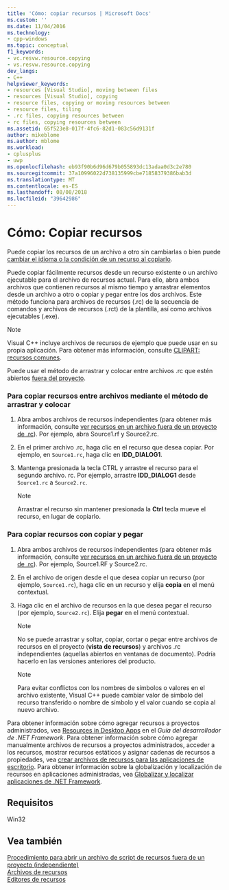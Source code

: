 ```yaml
---
title: 'Cómo: copiar recursos | Microsoft Docs'
ms.custom: ''
ms.date: 11/04/2016
ms.technology:
- cpp-windows
ms.topic: conceptual
f1_keywords:
- vc.resvw.resource.copying
- vs.resvw.resource.copying
dev_langs:
- C++
helpviewer_keywords:
- resources [Visual Studio], moving between files
- resources [Visual Studio], copying
- resource files, copying or moving resources between
- resource files, tiling
- .rc files, copying resources between
- rc files, copying resources between
ms.assetid: 65f523e8-017f-4fc6-82d1-083c56d9131f
author: mikeblome
ms.author: mblome
ms.workload:
- cplusplus
- uwp
ms.openlocfilehash: eb93f90b6d96d679b055893dc13adaa0d3c2e780
ms.sourcegitcommit: 37a10996022d738135999cbe71858379386bab3d
ms.translationtype: MT
ms.contentlocale: es-ES
ms.lasthandoff: 08/08/2018
ms.locfileid: "39642986"
---
```

# <a name="how-to-copy-resources"></a>Cómo: Copiar recursos
Puede copiar los recursos de un archivo a otro sin cambiarlas o bien puede [cambiar el idioma o la condición de un recurso al copiarlo](../windows/how-to-change-the-language-or-condition-of-a-resource-while-copying.md).  
  
 Puede copiar fácilmente recursos desde un recurso existente o un archivo ejecutable para el archivo de recursos actual. Para ello, abra ambos archivos que contienen recursos al mismo tiempo y arrastrar elementos desde un archivo a otro o copiar y pegar entre los dos archivos. Este método funciona para archivos de recursos (.rc) de la secuencia de comandos y archivos de recursos (.rct) de la plantilla, así como archivos ejecutables (.exe).  
  
> [!NOTE]
>  Visual C++ incluye archivos de recursos de ejemplo que puede usar en su propia aplicación. Para obtener más información, consulte [CLIPART: recursos comunes](http://msdn.microsoft.com/9bac2891-b6b3-49ec-a287-cec850c707e0).  
  
 Puede usar el método de arrastrar y colocar entre archivos .rc que estén abiertos [fuera del proyecto](../windows/how-to-open-a-resource-script-file-outside-of-a-project-standalone.md).  
  
### <a name="to-copy-resources-between-files-using-the-drag-and-drop-method"></a>Para copiar recursos entre archivos mediante el método de arrastrar y colocar  
  
1.  Abra ambos archivos de recursos independientes (para obtener más información, consulte [ver recursos en un archivo fuera de un proyecto de .rc](../windows/how-to-open-a-resource-script-file-outside-of-a-project-standalone.md)). Por ejemplo, abra Source1.rf y Source2.rc.  
  
2.  En el primer archivo .rc, haga clic en el recurso que desea copiar. Por ejemplo, en `Source1.rc`, haga clic en **IDD_DIALOG1**.  
  
3.  Mantenga presionada la tecla CTRL y arrastre el recurso para el segundo archivo. rc. Por ejemplo, arrastre **IDD_DIALOG1** desde `Source1.rc` a `Source2.rc`.  
  
    > [!NOTE]
    >  Arrastrar el recurso sin mantener presionada la **Ctrl** tecla mueve el recurso, en lugar de copiarlo.  
  
### <a name="to-copy-resources-using-copy-and-paste"></a>Para copiar recursos con copiar y pegar  
  
1.  Abra ambos archivos de recursos independientes (para obtener más información, consulte [ver recursos en un archivo fuera de un proyecto de .rc](../windows/how-to-open-a-resource-script-file-outside-of-a-project-standalone.md)). Por ejemplo, Source1.RF y Source2.rc.  
  
2.  En el archivo de origen desde el que desea copiar un recurso (por ejemplo, `Source1.rc`), haga clic en un recurso y elija **copia** en el menú contextual.  
  
3.  Haga clic en el archivo de recursos en la que desea pegar el recurso (por ejemplo, `Source2.rc`). Elija **pegar** en el menú contextual.  
  
    > [!NOTE]
    >  No se puede arrastrar y soltar, copiar, cortar o pegar entre archivos de recursos en el proyecto (**vista de recursos**) y archivos .rc independientes (aquellas abiertos en ventanas de documento). Podría hacerlo en las versiones anteriores del producto.  
  
    > [!NOTE]
    >  Para evitar conflictos con los nombres de símbolos o valores en el archivo existente, Visual C++ puede cambiar valor de símbolo del recurso transferido o nombre de símbolo y el valor cuando se copia al nuevo archivo.  
  
 Para obtener información sobre cómo agregar recursos a proyectos administrados, vea [Resources in Desktop Apps](/dotnet/framework/resources/index) en el *Guía del desarrollador de .NET Framework*. Para obtener información sobre cómo agregar manualmente archivos de recursos a proyectos administrados, acceder a los recursos, mostrar recursos estáticos y asignar cadenas de recursos a propiedades, vea [crear archivos de recursos para las aplicaciones de escritorio](/dotnet/framework/resources/creating-resource-files-for-desktop-apps). Para obtener información sobre la globalización y localización de recursos en aplicaciones administradas, vea [Globalizar y localizar aplicaciones de .NET Framework](/dotnet/standard/globalization-localization/index).  
  
## <a name="requirements"></a>Requisitos  
 Win32  
  
## <a name="see-also"></a>Vea también  
 [Procedimiento para abrir un archivo de script de recursos fuera de un proyecto (independiente)](../windows/how-to-open-a-resource-script-file-outside-of-a-project-standalone.md)  
 [Archivos de recursos](../windows/resource-files-visual-studio.md)   
 [Editores de recursos](../windows/resource-editors.md)